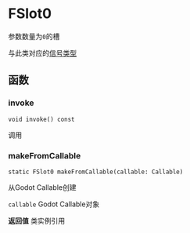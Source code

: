 # FSlot0
参数数量为`0`的槽

与此类对应的[信号类型](FSignal0.md)

## 函数

### invoke
```gdscript
void invoke() const
```
调用

### makeFromCallable
```gdscript
static FSlot0 makeFromCallable(callable: Callable)
```
从Godot Callable创建

`callable`
Godot Callable对象

**返回值**
类实例引用
